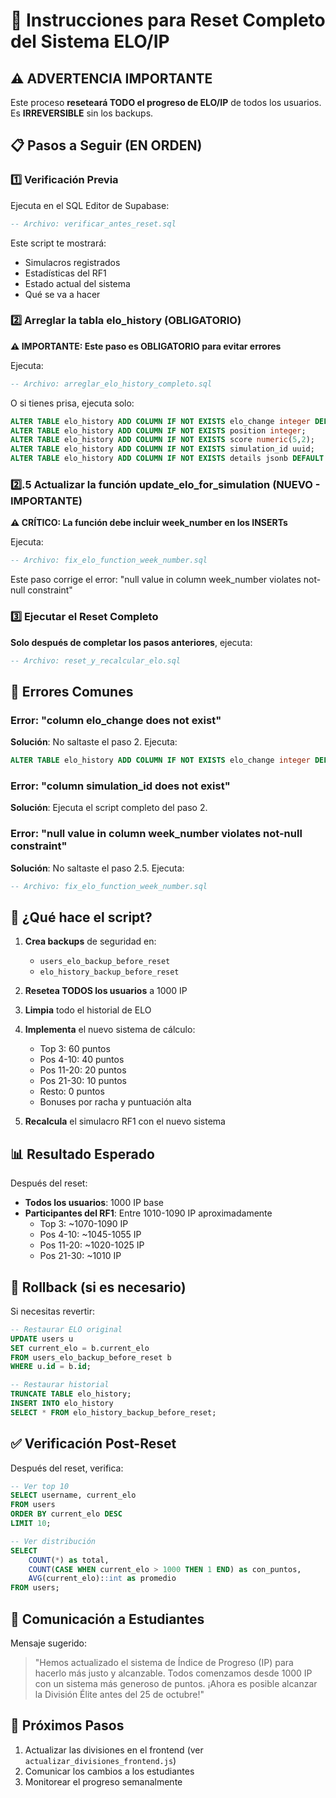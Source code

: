# 🔄 Instrucciones para Reset Completo del Sistema ELO/IP

## ⚠️ ADVERTENCIA IMPORTANTE
Este proceso **reseteará TODO el progreso de ELO/IP** de todos los usuarios. Es **IRREVERSIBLE** sin los backups.

## 📋 Pasos a Seguir (EN ORDEN)

### 1️⃣ Verificación Previa
Ejecuta en el SQL Editor de Supabase:
```sql
-- Archivo: verificar_antes_reset.sql
```
Este script te mostrará:
- Simulacros registrados
- Estadísticas del RF1
- Estado actual del sistema
- Qué se va a hacer

### 2️⃣ Arreglar la tabla elo_history (OBLIGATORIO)
**⚠️ IMPORTANTE: Este paso es OBLIGATORIO para evitar errores**

Ejecuta:
```sql
-- Archivo: arreglar_elo_history_completo.sql
```

O si tienes prisa, ejecuta solo:
```sql
ALTER TABLE elo_history ADD COLUMN IF NOT EXISTS elo_change integer DEFAULT 0;
ALTER TABLE elo_history ADD COLUMN IF NOT EXISTS position integer;
ALTER TABLE elo_history ADD COLUMN IF NOT EXISTS score numeric(5,2);
ALTER TABLE elo_history ADD COLUMN IF NOT EXISTS simulation_id uuid;
ALTER TABLE elo_history ADD COLUMN IF NOT EXISTS details jsonb DEFAULT '{}';
```

### 2️⃣.5 Actualizar la función update_elo_for_simulation (NUEVO - IMPORTANTE)
**⚠️ CRÍTICO: La función debe incluir week_number en los INSERTs**

Ejecuta:
```sql
-- Archivo: fix_elo_function_week_number.sql
```

Este paso corrige el error: "null value in column week_number violates not-null constraint"

### 3️⃣ Ejecutar el Reset Completo
**Solo después de completar los pasos anteriores**, ejecuta:
```sql
-- Archivo: reset_y_recalcular_elo.sql
```

## 🚨 Errores Comunes

### Error: "column elo_change does not exist"
**Solución**: No saltaste el paso 2. Ejecuta:
```sql
ALTER TABLE elo_history ADD COLUMN IF NOT EXISTS elo_change integer DEFAULT 0;
```

### Error: "column simulation_id does not exist"
**Solución**: Ejecuta el script completo del paso 2.

### Error: "null value in column week_number violates not-null constraint"
**Solución**: No saltaste el paso 2.5. Ejecuta:
```sql
-- Archivo: fix_elo_function_week_number.sql
```

## 🎯 ¿Qué hace el script?

1. **Crea backups** de seguridad en:
   - `users_elo_backup_before_reset`
   - `elo_history_backup_before_reset`

2. **Resetea TODOS los usuarios** a 1000 IP

3. **Limpia** todo el historial de ELO

4. **Implementa** el nuevo sistema de cálculo:
   - Top 3: 60 puntos
   - Pos 4-10: 40 puntos
   - Pos 11-20: 20 puntos
   - Pos 21-30: 10 puntos
   - Resto: 0 puntos
   - Bonuses por racha y puntuación alta

5. **Recalcula** el simulacro RF1 con el nuevo sistema

## 📊 Resultado Esperado

Después del reset:
- **Todos los usuarios**: 1000 IP base
- **Participantes del RF1**: Entre 1010-1090 IP aproximadamente
  - Top 3: ~1070-1090 IP
  - Pos 4-10: ~1045-1055 IP
  - Pos 11-20: ~1020-1025 IP
  - Pos 21-30: ~1010 IP

## 🔄 Rollback (si es necesario)

Si necesitas revertir:
```sql
-- Restaurar ELO original
UPDATE users u
SET current_elo = b.current_elo
FROM users_elo_backup_before_reset b
WHERE u.id = b.id;

-- Restaurar historial
TRUNCATE TABLE elo_history;
INSERT INTO elo_history
SELECT * FROM elo_history_backup_before_reset;
```

## ✅ Verificación Post-Reset

Después del reset, verifica:
```sql
-- Ver top 10
SELECT username, current_elo 
FROM users 
ORDER BY current_elo DESC 
LIMIT 10;

-- Ver distribución
SELECT 
    COUNT(*) as total,
    COUNT(CASE WHEN current_elo > 1000 THEN 1 END) as con_puntos,
    AVG(current_elo)::int as promedio
FROM users;
```

## 📢 Comunicación a Estudiantes

Mensaje sugerido:
> "Hemos actualizado el sistema de Índice de Progreso (IP) para hacerlo más justo y alcanzable. Todos comenzamos desde 1000 IP con un sistema más generoso de puntos. ¡Ahora es posible alcanzar la División Élite antes del 25 de octubre!"

## 🚀 Próximos Pasos

1. Actualizar las divisiones en el frontend (ver `actualizar_divisiones_frontend.js`)
2. Comunicar los cambios a los estudiantes
3. Monitorear el progreso semanalmente 